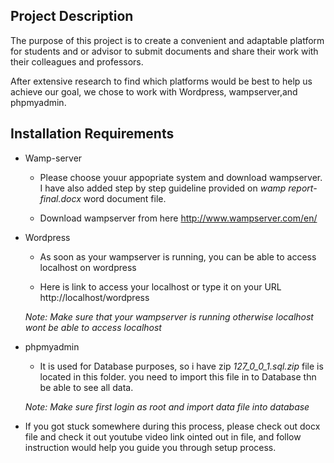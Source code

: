 ## Project Description

The purpose of this project is to create a convenient and adaptable platform for students and or advisor to submit documents and share their work with their colleagues and professors.

After extensive research to find which platforms would be best to help us achieve our goal, we chose to work with Wordpress, wampserver,and phpmyadmin.

## Installation Requirements

  * Wamp-server

    - Please choose youur appopriate system and download wampserver. I have also added step by step guideline provided on *wamp report-final.docx* word document file.

    - Download wampserver from here
    http://www.wampserver.com/en/

  * Wordpress

    - As soon as your wampserver is running, you can be able to access localhost on wordpress

    - Here is link to access your localhost or type it on your URL http://localhost/wordpress

    *Note: Make sure that your wampserver is running otherwise localhost wont be able to access localhost*  

  * phpmyadmin

    - It is used for Database purposes, so i have zip *127_0_0_1.sql.zip* file is located in this folder. you need to import this file in to Database thn  be able to see all data.

    *Note: Make sure first login as root and import data file into database*

* If you got stuck somewhere during this process, please check out docx file and check it out youtube video link ointed out in file, and follow instruction would help you guide you through setup process.  
